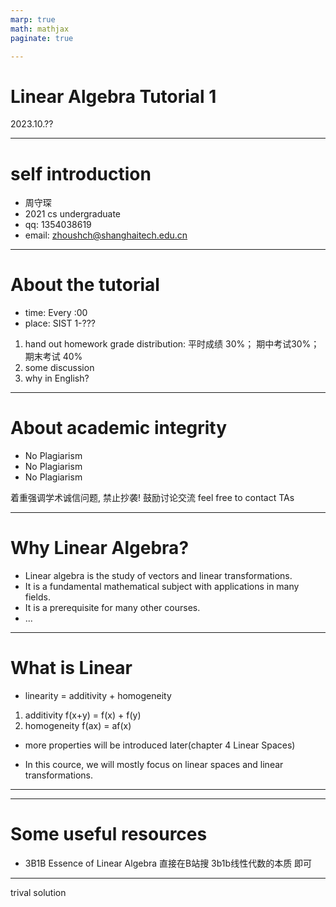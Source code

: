 ```yaml
---
marp: true
math: mathjax
paginate: true

---
```


# Linear Algebra Tutorial 1
2023.10.??

---

# self introduction

- 周守琛
- 2021 cs undergraduate
- qq: 1354038619
- email: zhoushch@shanghaitech.edu.cn
---

# About the tutorial
- time: Every :00
- place: SIST 1-??? 

1. hand out homework
  grade distribution:
  平时成绩 30%； 期中考试30%；期末考试 40%
2. some discussion
3. why in English?

---

# About academic integrity

- No Plagiarism
- No Plagiarism
- No Plagiarism

着重强调学术诚信问题, 禁止抄袭!
鼓励讨论交流
feel free to contact TAs

---

# Why Linear Algebra?

- Linear algebra is the study of vectors and linear transformations.
- It is a fundamental mathematical subject with applications in many fields.
- It is a prerequisite for many other courses.
- ...

---

# What is Linear
- linearity = additivity + homogeneity

1. additivity
  f(x+y) = f(x) + f(y)
2. homogeneity
  f(ax) = af(x)

- more properties will be introduced later(chapter 4  Linear Spaces)

- In this cource, we will mostly focus on linear spaces and linear transformations.

---

















---

# Some useful resources

- 3B1B Essence of Linear Algebra
  直接在B站搜 3b1b线性代数的本质 即可

---

trival solution